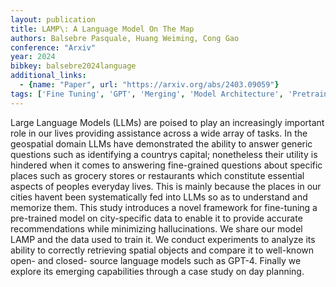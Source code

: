 ```yaml
---
layout: publication
title: LAMP\: A Language Model On The Map
authors: Balsebre Pasquale, Huang Weiming, Cong Gao
conference: "Arxiv"
year: 2024
bibkey: balsebre2024language
additional_links:
  - {name: "Paper", url: "https://arxiv.org/abs/2403.09059"}
tags: ['Fine Tuning', 'GPT', 'Merging', 'Model Architecture', 'Pretraining Methods', 'Tools', 'Training Techniques']
---
```

Large Language Models (LLMs) are poised to play an increasingly important role in our lives providing assistance across a wide array of tasks. In the geospatial domain LLMs have demonstrated the ability to answer generic questions such as identifying a countrys capital; nonetheless their utility is hindered when it comes to answering fine-grained questions about specific places such as grocery stores or restaurants which constitute essential aspects of peoples everyday lives. This is mainly because the places in our cities havent been systematically fed into LLMs so as to understand and memorize them. This study introduces a novel framework for fine-tuning a pre-trained model on city-specific data to enable it to provide accurate recommendations while minimizing hallucinations. We share our model LAMP and the data used to train it. We conduct experiments to analyze its ability to correctly retrieving spatial objects and compare it to well-known open- and closed- source language models such as GPT-4. Finally we explore its emerging capabilities through a case study on day planning.
